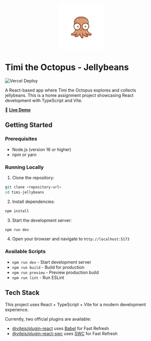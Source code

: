 <div style="text-align: center; display: flex; justify-content: center; align-items: center; margin: 0 auto;">
  <a href="https://tikal-timi-the-octopus.vercel.app" target="_blank">
    <img src="docs/timi.gif" alt="Timi the Octopus" width="150" />
  </a>
</div>

# Timi the Octopus - Jellybeans

![Vercel Deploy](https://deploy-badge.vercel.app/vercel/tikal-timi-the-octopus?style=for-the-badge&name=tikal)

A React-based app where Timi the Octopus explores and collects jellybeans. This is a home assignment project showcasing React development with TypeScript and Vite.

🐙 **[Live Demo](https://tikal-timi-the-octopus.vercel.app)**

## Getting Started

### Prerequisites
- Node.js (version 16 or higher)
- npm or yarn

### Running Locally

1. Clone the repository:
```bash
git clone <repository-url>
cd timi-jellybeans
```

2. Install dependencies:
```bash
npm install
```

3. Start the development server:
```bash
npm run dev
```

4. Open your browser and navigate to `http://localhost:5173`

### Available Scripts

- `npm run dev` - Start development server
- `npm run build` - Build for production
- `npm run preview` - Preview production build
- `npm run lint` - Run ESLint

## Tech Stack

This project uses React + TypeScript + Vite for a modern development experience.

Currently, two official plugins are available:

- [@vitejs/plugin-react](https://github.com/vitejs/vite-plugin-react/blob/main/packages/plugin-react) uses [Babel](https://babeljs.io/) for Fast Refresh
- [@vitejs/plugin-react-swc](https://github.com/vitejs/vite-plugin-react/blob/main/packages/plugin-react-swc) uses [SWC](https://swc.rs/) for Fast Refresh
